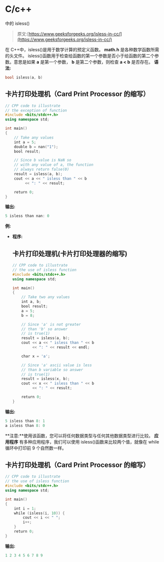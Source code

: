 # C/c++

中的 isless()

> 原文:[https://www.geeksforgeeks.org/isless-in-cc/](https://www.geeksforgeeks.org/isless-in-cc/)

在 C++中，isless()是用于数学计算的预定义函数。 **math.h** 是各种数学函数所需的头文件。
isless()函数用于检查给函数的第一个参数是否小于给函数的第二个参数。意思是如果 **a** 是第一个参数， **b** 是第二个参数，则检查 **a < b** 是否存在。
**语法:**

```cpp
bool isless(a, b)
```

## 卡片打印处理机（Card Print Processor 的缩写）

```cpp
// CPP code to illustrate
// the exception of function
#include <bits/stdc++.h>
using namespace std;

int main()
{
    // Take any values
    int a = 5;
    double b = nan("1");
    bool result;

    // Since b value is NaN so
    // with any value of a, the function
    // always return false(0)
    result = isless(a, b);
    cout << a << " isless than " << b
         << ": " << result;

    return 0;
}
```

**输出:**

```cpp
5 isless than nan: 0
```

**例:**

*   **程序:**

    ## 卡片打印处理机(卡片打印处理器的缩写)

    ```cpp
    // CPP code to illustrate
    // the use of isless function
    #include <bits/stdc++.h>
    using namespace std;

    int main()
    {
        // Take two any values
        int a, b;
        bool result;
        a = 5;
        b = 8;

        // Since 'a' is not greater
        // than 'b' so answer
        // is true(1)
        result = isless(a, b);
        cout << a << " isless than " << b
             << ": " << result << endl;

        char x = 'a';

        // Since 'a' ascii value is less
        // than b variable so answer
        // is true(1)
        result = isless(x, b);
        cout << x << " isless than " << b
             << ": " << result;

        return 0;
    }
    ```

**输出:**

```cpp
5 isless than 8: 1
a isless than 8: 0
```

**注意:**使用该函数，您可以将任何数据类型与任何其他数据类型进行比较。
**应用程序**
有多种应用程序，我们可以使用 isless()函数来比较两个值，就像在 while 循环中打印前 9 个自然数一样。

## 卡片打印处理机（Card Print Processor 的缩写）

```cpp
// CPP code to illustrate
// the use of isless function
#include <bits/stdc++.h>
using namespace std;

int main()
{
    int i = 1;
    while (isless(i, 10)) {
        cout << i << " ";
        i++;
    }
    return 0;
}
```

**输出:**

```cpp
1 2 3 4 5 6 7 8 9 
```